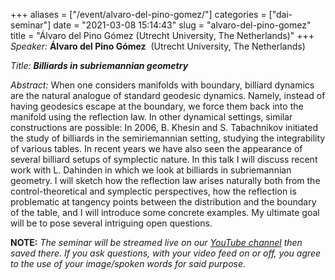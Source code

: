 +++
aliases = ["/event/alvaro-del-pino-gomez/"]
categories = ["dai-seminar"]
date = "2021-03-08 15:14:43"
slug = "alvaro-del-pino-gomez"
title = "Álvaro del Pino Gómez (Utrecht University, The Netherlands)"
+++
*Speaker:* **Álvaro del Pino Gómez**  (Utrecht University, The
Netherlands)

*Title: **Billiards in subriemannian geometry***

*Abstract:* When one considers manifolds with boundary, billiard
dynamics are the natural analogue of standard geodesic dynamics. Namely,
instead of having geodesics escape at the boundary, we force them back
into the manifold using the reflection law. In other dynamical settings,
similar constructions are possible: In 2006, B. Khesin and S.
Tabachnikov initiated the study of billiards in the semiriemannian
setting, studying the integrability of various tables. In recent years
we have also seen the appearance of several billiard setups of
symplectic nature. In this talk I will discuss recent work with L.
Dahinden in which we look at billiards in subriemannian geometry. I will
sketch how the reflection law arises naturally both from the
control-theoretical and symplectic perspectives, how the reflection is
problematic at tangency points between the distribution and the boundary
of the table, and I will introduce some concrete examples. My ultimate
goal will be to pose several intriguing open questions.

**NOTE:** *The seminar will be streamed live on our [YouTube
channel](https://www.youtube.com/channel/UCyNNg155G3iLS7l-qZjboyg) then
saved there. If you ask questions, with your video feed on or off, you
agree to the use of your image/spoken words for said purpose.*

<div class="wp-block-columns">

<div class="wp-block-column" style="flex-basis:100%">

<div class="wp-block-group">

<div class="wp-block-group__inner-container">

</div>

</div>

</div>

</div>

